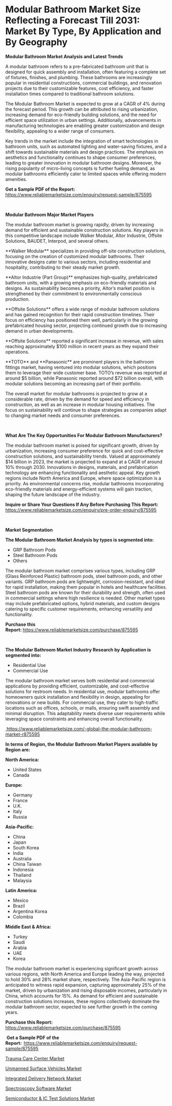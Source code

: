 <p><h1>Modular Bathroom Market Size Reflecting a Forecast Till 2031: Market By Type, By Application and By Geography</h1></p><p><strong>Modular Bathroom Market Analysis and Latest Trends</strong></p>
<p><p>A modular bathroom refers to a pre-fabricated bathroom unit that is designed for quick assembly and installation, often featuring a complete set of fixtures, finishes, and plumbing. These bathrooms are increasingly popular in residential constructions, commercial buildings, and renovation projects due to their customizable features, cost efficiency, and faster installation times compared to traditional bathroom solutions.</p><p>The Modular Bathroom Market is expected to grow at a CAGR of 4% during the forecast period. This growth can be attributed to rising urbanization, increasing demand for eco-friendly building solutions, and the need for efficient space utilization in urban settings. Additionally, advancements in manufacturing technologies are enabling greater customization and design flexibility, appealing to a wider range of consumers. </p><p>Key trends in the market include the integration of smart technologies in bathroom units, such as automated lighting and water-saving fixtures, and a shift towards sustainable materials and design practices. The emphasis on aesthetics and functionality continues to shape consumer preferences, leading to greater innovation in modular bathroom designs. Moreover, the rising popularity of micro-living concepts is further fueling demand, as modular bathrooms efficiently cater to limited spaces while offering modern amenities.</p></p>
<p><strong>Get a Sample PDF of the Report:&nbsp;</strong> <a href="https://www.reliablemarketsize.com/enquiry/request-sample/875595?utm_campaign=1140&utm_medium=2&utm_source=Github&utm_content=ia&utm_term=03122024&utm_id=modular-bathroom">https://www.reliablemarketsize.com/enquiry/request-sample/875595</a></p>
<p>&nbsp;</p>
<p><strong>Modular Bathroom Major Market Players</strong></p>
<p><p>The modular bathroom market is growing rapidly, driven by increasing demand for efficient and sustainable construction solutions. Key players in this competitive landscape include Walker Modular, Altor Industrie, Offsite Solutions, BAUDET, Interpod, and several others.</p><p>**Walker Modular** specializes in providing off-site construction solutions, focusing on the creation of customized modular bathrooms. Their innovative designs cater to various sectors, including residential and hospitality, contributing to their steady market growth.</p><p>**Altor Industrie (Part Group)** emphasizes high-quality, prefabricated bathroom units, with a growing emphasis on eco-friendly materials and designs. As sustainability becomes a priority, Altor’s market position is strengthened by their commitment to environmentally conscious production.</p><p>**Offsite Solutions** offers a wide range of modular bathroom solutions and has gained recognition for their rapid construction timelines. Their focus on efficiency has positioned them well, particularly in the growing prefabricated housing sector, projecting continued growth due to increasing demand in urban developments.</p><p>**Offsite Solutions** reported a significant increase in revenue, with sales reaching approximately $100 million in recent years as they expand their operations.</p><p>**TOTO** and **Panasonic** are prominent players in the bathroom fittings market, having ventured into modular solutions, which positions them to leverage their wide customer base. TOTO’s revenue was reported at around $5 billion, while Panasonic reported around $72 billion overall, with modular solutions becoming an increasing part of their portfolio.</p><p>The overall market for modular bathrooms is projected to grow at a considerable rate, driven by the demand for speed and efficiency in construction, as well as an increase in modular housing initiatives. The focus on sustainability will continue to shape strategies as companies adapt to changing market needs and consumer preferences.</p></p>
<p>&nbsp;</p>
<p><strong>What Are The Key Opportunities For Modular Bathroom Manufacturers?</strong></p>
<p><p>The modular bathroom market is poised for significant growth, driven by urbanization, increasing consumer preference for quick and cost-effective construction solutions, and sustainability trends. Valued at approximately $14 billion in 2023, the market is projected to expand at a CAGR of around 10% through 2030. Innovations in designs, materials, and prefabrication technology are enhancing functionality and aesthetic appeal. Key growth regions include North America and Europe, where space optimization is a priority. As environmental concerns rise, modular bathrooms incorporating eco-friendly materials and energy-efficient systems will gain traction, shaping the future landscape of the industry.</p></p>
<p><strong>Inquire or Share Your Questions If Any Before Purchasing This Report:</strong> <a href="https://www.reliablemarketsize.com/enquiry/pre-order-enquiry/875595?utm_campaign=1140&utm_medium=2&utm_source=Github&utm_content=ia&utm_term=03122024&utm_id=modular-bathroom">https://www.reliablemarketsize.com/enquiry/pre-order-enquiry/875595</a></p>
<p>&nbsp;</p>
<p><strong>Market Segmentation</strong></p>
<p><strong>The Modular Bathroom Market Analysis by types is segmented into:</strong></p>
<p><ul><li>GRP Bathroom Pods</li><li>Steel Bathroom Pods</li><li>Others</li></ul></p>
<p><p>The modular bathroom market comprises various types, including GRP (Glass Reinforced Plastic) bathroom pods, steel bathroom pods, and other variants. GRP bathroom pods are lightweight, corrosion-resistant, and ideal for rapid installation, making them popular in hotels and healthcare facilities. Steel bathroom pods are known for their durability and strength, often used in commercial settings where high resilience is needed. Other market types may include prefabricated options, hybrid materials, and custom designs catering to specific customer requirements, enhancing versatility and functionality.</p></p>
<p><strong>Purchase this Report:&nbsp;</strong><a href="https://www.reliablemarketsize.com/purchase/875595?utm_campaign=1140&utm_medium=2&utm_source=Github&utm_content=ia&utm_term=03122024&utm_id=modular-bathroom">https://www.reliablemarketsize.com/purchase/875595</a></p>
<p>&nbsp;</p>
<p><strong>The Modular Bathroom Market Industry Research by Application is segmented into:</strong></p>
<p><ul><li>Residential Use</li><li>Commercial Use</li></ul></p>
<p><p>The modular bathroom market serves both residential and commercial applications by providing efficient, customizable, and cost-effective solutions for restroom needs. In residential use, modular bathrooms offer homeowners quick installation and flexibility in design, appealing for renovations or new builds. For commercial use, they cater to high-traffic locations such as offices, schools, or malls, ensuring swift assembly and minimal disruption. This adaptability meets diverse user requirements while leveraging space constraints and enhancing overall functionality.</p></p>
<p><a href="https://www.reliablemarketsize.com/-global-the-modular-bathroom-market-r875595?utm_campaign=1140&utm_medium=2&utm_source=Github&utm_content=ia&utm_term=03122024&utm_id=modular-bathroom">&nbsp;https://www.reliablemarketsize.com/-global-the-modular-bathroom-market-r875595</a></p>
<p><strong>In terms of Region, the Modular Bathroom Market Players available by Region are:</strong></p>
<p>
    <p> <strong> North America: </strong>
        <ul>
            <li>United States</li>
            <li>Canada</li>
        </ul>
        </p> 
    <p> <strong> Europe: </strong>
        <ul>
            <li>Germany</li>
            <li>France</li>
            <li>U.K.</li>
            <li>Italy</li>
            <li>Russia</li>
        </ul>
        </p> 
    <p> <strong> Asia-Pacific: </strong>
        <ul>
            <li>China</li>
            <li>Japan</li>
            <li>South Korea</li>
            <li>India</li>
            <li>Australia</li>
            <li>China Taiwan</li>
            <li>Indonesia</li>
            <li>Thailand</li>
            <li>Malaysia</li>
        </ul>
        </p> 
    <p> <strong> Latin America: </strong>
        <ul>
            <li>Mexico</li>
            <li>Brazil</li>
            <li>Argentina Korea</li>
            <li>Colombia</li>
        </ul>
        </p> 
    <p> <strong> Middle East & Africa: </strong>
        <ul>
            <li>Turkey</li>
            <li>Saudi</li>
            <li>Arabia</li>
            <li>UAE</li>
            <li>Korea</li>
        </ul>
    </p>
    </p>
<p><p>The modular bathroom market is experiencing significant growth across various regions, with North America and Europe leading the way, projected to hold 30% and 28% market share, respectively. The Asia-Pacific region is anticipated to witness rapid expansion, capturing approximately 25% of the market, driven by urbanization and rising disposable incomes, particularly in China, which accounts for 15%. As demand for efficient and sustainable construction solutions increases, these regions collectively dominate the modular bathroom sector, expected to see further growth in the coming years.</p></p>
<p><strong>Purchase this Report: </strong><a href="https://www.reliablemarketsize.com/purchase/875595?utm_campaign=1140&utm_medium=2&utm_source=Github&utm_content=ia&utm_term=03122024&utm_id=modular-bathroom">https://www.reliablemarketsize.com/purchase/875595</a></p>
<p>&nbsp;<strong>Get a Sample PDF of the Report:&nbsp;&nbsp;</strong><a href="https://www.reliablemarketsize.com/enquiry/request-sample/875595?utm_campaign=1140&utm_medium=2&utm_source=Github&utm_content=ia&utm_term=03122024&utm_id=modular-bathroom">https://www.reliablemarketsize.com/enquiry/request-sample/875595</a></p>
<p><strong></strong></p>
<p><p><a href="https://www.linkedin.com/pulse/trauma-care-center-market-investigation-industry-evolution-ddabf?utm_campaign=1140&utm_medium=2&utm_source=Github&utm_content=ia&utm_term=03122024&utm_id=modular-bathroom">Trauma Care Center Market</a></p><p><a href="https://issuu.com/reportprime-2/docs/unmanned-surface-vehicles-market-size-2030.pptx?utm_campaign=1140&utm_medium=2&utm_source=Github&utm_content=ia&utm_term=03122024&utm_id=modular-bathroom">Unmanned Surface Vehicles Market</a></p><p><a href="https://www.linkedin.com/pulse/forecasting-future-integrated-delivery-network-market-size-j9fwf?utm_campaign=1140&utm_medium=2&utm_source=Github&utm_content=ia&utm_term=03122024&utm_id=modular-bathroom">Integrated Delivery Network Market</a></p><p><a href="https://www.linkedin.com/pulse/latest-research-spectroscopy-software-market-revenue-valuation-azbif?utm_campaign=1140&utm_medium=2&utm_source=Github&utm_content=ia&utm_term=03122024&utm_id=modular-bathroom">Spectroscopy Software Market</a></p><p><a href="https://issuu.com/reportprime-2/docs/semiconductor-ic-test-solutions-market-size-2030.p?utm_campaign=1140&utm_medium=2&utm_source=Github&utm_content=ia&utm_term=03122024&utm_id=modular-bathroom">Semiconductor & IC Test Solutions Market</a></p></p>